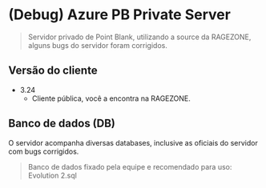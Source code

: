 # (Debug) Azure PB Private Server
> Servidor privado de Point Blank, utilizando a source da RAGEZONE, alguns bugs do servidor foram corrigidos.

## Versão do cliente

* 3.24
    * Cliente pública, você a encontra na RAGEZONE.
    
## Banco de dados (DB)

O servidor acompanha diversas databases, inclusive as oficiais do servidor com bugs corrigidos.
> Banco de dados fixado pela equipe e recomendado para uso: Evolution 2.sql
